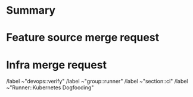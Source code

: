 # Summary

<!-- Describe the feature you would like toggled along with a reason. Example: -->

<!-- Toggle the `FF_PRINT_POD_EVENTS` feature flag to `true`. This will allow us to better track down issues in Kubernetes-powered jobs -->

# Feature source merge request

<!-- The merge request that introduced said feature into GitLab Runner -->

# Infra merge request

<!-- Ideally the requester will implement the feature toggle into the [Kubernetes Infra repository](https://gitlab.com/gitlab-org/ci-cd/runner-tools/runner-kubernetes-infra). If you're unable to so, request assistance. -->

<!-- The infra MR should close this issue -->

/label ~"devops::verify"
/label ~"group::runner"
/label ~"section::ci"
/label ~"Runner::Kubernetes Dogfooding"
